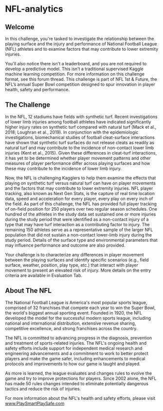 # NFL-analytics

## Welcome
In this challenge, you're tasked to investigate the relationship between the playing surface and the injury and performance of National Football League (NFL) athletes and to examine factors that may contribute to lower extremity injuries.

You'll also notice there isn't a leaderboard, and you are not required to develop a predictive model. This isn't a traditional supervised Kaggle machine learning competition. For more information on this challenge format, see this forum thread. This challenge is part of NFL 1st & Future, the NFL’s annual Super Bowl competition designed to spur innovation in player health, safety and performance.

## The Challenge
In the NFL, 12 stadiums have fields with synthetic turf. Recent investigations of lower limb injuries among football athletes have indicated significantly higher injury rates on synthetic turf compared with natural turf (Mack et al., 2018; Loughran et al., 2019). In conjunction with the epidemiologic investigations, biomechanical studies of football cleat-surface interactions have shown that synthetic turf surfaces do not release cleats as readily as natural turf and may contribute to the incidence of non-contact lower limb injuries (Kent et al., 2015). Given these differences in cleat-turf interactions, it has yet to be determined whether player movement patterns and other measures of player performance differ across playing surfaces and how these may contribute to the incidence of lower limb injury.

Now, the NFL is challenging Kagglers to help them examine the effects that playing on synthetic turf versus natural turf can have on player movements and the factors that may contribute to lower extremity injuries. NFL player tracking, also known as Next Gen Stats, is the capture of real time location data, speed and acceleration for every player, every play on every inch of the field. As part of this challenge, the NFL has provided full player tracking of on-field position for 250 players over two regular season schedules. One hundred of the athletes in the study data set sustained one or more injuries during the study period that were identified as a non-contact injury of a type that may have turf interaction as a contributing factor to injury. The remaining 150 athletes serve as a representative sample of the larger NFL population that did not sustain a non-contact lower-limb injury during the study period. Details of the surface type and environmental parameters that may influence performance and outcome are also provided.

Your challenge is to characterize any differences in player movement between the playing surfaces and identify specific scenarios (e.g., field surface, weather, position, play type, etc.) that interact with player movement to present an elevated risk of injury. More details on the entry criteria are available in Evaluation Tab.

## About The NFL
The National Football League is America's most popular sports league, comprised of 32 franchises that compete each year to win the Super Bowl, the world's biggest annual sporting event. Founded in 1920, the NFL developed the model for the successful modern sports league, including national and international distribution, extensive revenue sharing, competitive excellence, and strong franchises across the country.

The NFL is committed to advancing progress in the diagnosis, prevention and treatment of sports-related injuries. The NFL's ongoing health and safety efforts include support for independent medical research and engineering advancements and a commitment to work to better protect players and make the game safer, including enhancements to medical protocols and improvements to how our game is taught and played.

As more is learned, the league evaluates and changes rules to evolve the game and try to improve protections for players. Since 2002 alone, the NFL has made 50 rules changes intended to eliminate potentially dangerous tactics and reduce the risk of injuries.

For more information about the NFL's health and safety efforts, please visit www.PlaySmartPlaySafe.com
